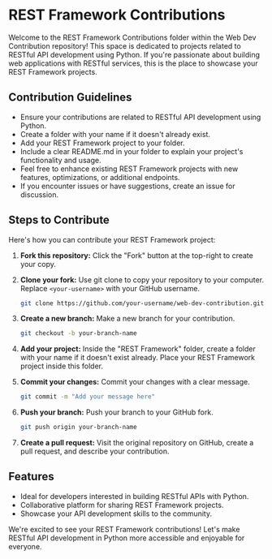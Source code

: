# REST Framework Contributions

Welcome to the REST Framework Contributions folder within the Web Dev Contribution repository! This space is dedicated to projects related to RESTful API development using Python. If you're passionate about building web applications with RESTful services, this is the place to showcase your REST Framework projects.

## Contribution Guidelines

- Ensure your contributions are related to RESTful API development using Python.
- Create a folder with your name if it doesn't already exist.
- Add your REST Framework project to your folder.
- Include a clear README.md in your folder to explain your project's functionality and usage.
- Feel free to enhance existing REST Framework projects with new features, optimizations, or additional endpoints.
- If you encounter issues or have suggestions, create an issue for discussion.

## Steps to Contribute

Here's how you can contribute your REST Framework project:

1. **Fork this repository:** Click the "Fork" button at the top-right to create your copy.

2. **Clone your fork:** Use git clone to copy your repository to your computer. Replace `<your-username>` with your GitHub username.

    ```bash
    git clone https://github.com/your-username/web-dev-contribution.git
    ```

3. **Create a new branch:** Make a new branch for your contribution.

    ```bash
    git checkout -b your-branch-name
    ```

4. **Add your project:** Inside the "REST Framework" folder, create a folder with your name if it doesn't exist already. Place your REST Framework project inside this folder.

5. **Commit your changes:** Commit your changes with a clear message.

    ```bash
    git commit -m "Add your message here"
    ```

6. **Push your branch:** Push your branch to your GitHub fork.

    ```bash
    git push origin your-branch-name
    ```

7. **Create a pull request:** Visit the original repository on GitHub, create a pull request, and describe your contribution.

## Features

- Ideal for developers interested in building RESTful APIs with Python.
- Collaborative platform for sharing REST Framework projects.
- Showcase your API development skills to the community.

We're excited to see your REST Framework contributions! Let's make RESTful API development in Python more accessible and enjoyable for everyone.
